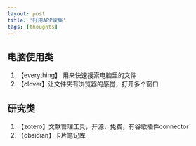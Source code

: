 ```yaml
---
layout: post
title: '好用APP收集'
tags: [thoughts]
---
```


## 电脑使用类

1. 【everything】 用来快速搜索电脑里的文件
2. 【clover】让文件夹有浏览器的感觉，打开多个窗口


## 研究类

1. 【zotero】文献管理工具，开源，免费，有谷歌插件connector
2. 【obsidian】卡片笔记库
